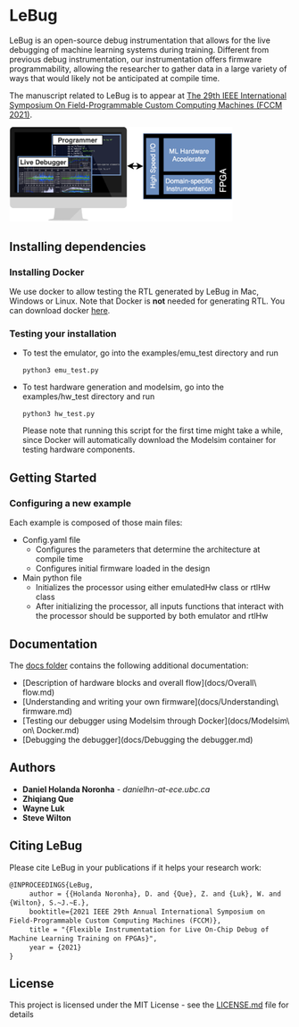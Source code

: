 # LeBug

LeBug is an open-source debug instrumentation that allows for the live debugging of machine learning systems during training. Different from previous debug instrumentation, our instrumentation offers firmware programmability, allowing the researcher to gather data in a large variety of ways that would likely not be anticipated at compile time.

The manuscript related to LeBug is to appear at [The 29th IEEE International Symposium On Field-Programmable Custom Computing Machines (FCCM 2021)](https://www.fccm.org/).

<img src="img/overview.png" alt="drawing" width="400"/>

## Installing dependencies

### Installing Docker

We use docker to allow testing the RTL generated by LeBug in Mac, Windows or Linux. Note that Docker is **not** needed for generating RTL. You can download docker [here](https://docs.docker.com/get-docker/).

### Testing your installation

- To test the emulator, go into the examples/emu_test directory and run
    ``` 
    python3 emu_test.py
    ```
- To test hardware generation and modelsim, go into the examples/hw_test directory and run
    ``` 
    python3 hw_test.py
    ```
    
    Please note that running this script for the first time might take a while, since Docker will automatically download the Modelsim container for testing hardware components.
## Getting Started

### Configuring a new example

Each example is composed of those main files:

- Config.yaml file
  - Configures the parameters that determine the architecture at compile time
  - Configures initial firmware loaded in the design
- Main python file
  - Initializes the processor using either emulatedHw class or rtlHw class
  - After initializing the processor, all inputs functions that interact with the processor should be supported by both emulator and rtlHw

## Documentation

The [docs folder](docs/README.md) contains the following additional documentation:

- [Description of hardware blocks and overall flow](docs/Overall\ flow.md)
- [Understanding and writing your own firmware](docs/Understanding\ firmware.md)
- [Testing our debugger using Modelsim through Docker](docs/Modelsim\ on\ Docker.md)
- [Debugging the debugger](docs/Debugging the debugger.md)

## Authors

* **Daniel Holanda Noronha** - *danielhn-at-ece.ubc.ca* 
* **Zhiqiang Que**
* **Wayne Luk**
* **Steve Wilton**

## Citing LeBug

Please cite LeBug in your publications if it helps your research work:

```
@INPROCEEDINGS{LeBug,
     author = {{Holanda Noronha}, D. and {Que}, Z. and {Luk}, W. and {Wilton}, S.~J.~E.},
     booktitle={2021 IEEE 29th Annual International Symposium on Field-Programmable Custom Computing Machines (FCCM)}, 
     title = "{Flexible Instrumentation for Live On-Chip Debug of Machine Learning Training on FPGAs}",
     year = {2021}
} 
```

## License

This project is licensed under the MIT License - see the [LICENSE.md](LICENSE.md) file for details

